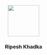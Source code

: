 <div id="header" align="center">
  <img src="https://media.giphy.com/media/M9gbBd9nbDrOTu1Mqx/giphy.gif" width="100"/>
  <h3>Ripesh Khadka</h3>
</div>
<!-- ![Top Langs](https://khadka-ripesh-8i8k.vercel.app/api/top-langs/?username=khadkaripesh&layout=compact) -->
